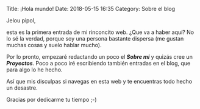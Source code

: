 Title: ¡Hola mundo!
Date: 2018-05-15 16:35
Category: Sobre el blog

Jelou pipol,  

esta es la primera entrada de mi rinconcito web. ¿Que va a haber aquí? No lo sé
la verdad, porque soy una persona bastante dispersa (me gustan muchas cosas y
suelo hablar mucho).  

Por lo pronto, empezaré redactando un poco el ***Sobre mi***
y quizás cree un ***Proyectos***. Poco a poco iré escribiendo también entradas 
en el blog, que para algo lo he hecho.  

Así que mis disculpas si navegas en esta web y te encuentras todo hecho
un desastre.  

Gracias por dedicarme tu tiempo ;-)
